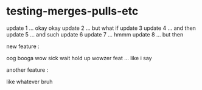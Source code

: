 # testing-merges-pulls-etc

update 1 ... okay okay
update 2 ... but what if
update 3
update 4 ... and then
update 5 ... and such
update 6
update 7 ... hmmm
update 8 ... but then

new feature :

oog booga
wow sick
wait hold up
wowzer feat ... like i say

another feature : 

like whatever bruh

